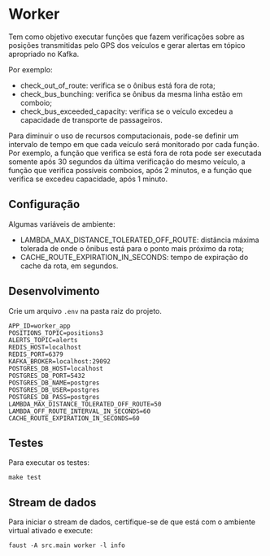 # Worker

Tem como objetivo executar funções que fazem verificações sobre as posições transmitidas pelo GPS dos veículos e gerar alertas em tópico apropriado no Kafka.

Por exemplo:

- check_out_of_route: verifica se o ônibus está fora de rota;
- check_bus_bunching: verifica se ônibus da mesma linha estão em comboio;
- check_bus_exceeded_capacity: verifica se o veículo excedeu a capacidade de transporte de passageiros.

Para diminuir o uso de recursos computacionais, pode-se definir um intervalo de tempo em que cada veículo será monitorado por cada função.
Por exemplo, a função que verifica se está fora de rota pode ser executada somente após 30 segundos da última verificação do mesmo veículo,
a função que verifica possíveis comboios, após 2 minutos, e a função que verifica se excedeu capacidade, após 1 minuto.

## Configuração

Algumas variáveis de ambiente:

- LAMBDA_MAX_DISTANCE_TOLERATED_OFF_ROUTE: distância máxima tolerada de onde o ônibus está para o ponto mais próximo da rota;
- CACHE_ROUTE_EXPIRATION_IN_SECONDS: tempo de expiração do cache da rota, em segundos.

## Desenvolvimento

Crie um arquivo `.env` na pasta raiz do projeto.

```
APP_ID=worker_app
POSITIONS_TOPIC=positions3
ALERTS_TOPIC=alerts
REDIS_HOST=localhost
REDIS_PORT=6379
KAFKA_BROKER=localhost:29092
POSTGRES_DB_HOST=localhost
POSTGRES_DB_PORT=5432
POSTGRES_DB_NAME=postgres
POSTGRES_DB_USER=postgres
POSTGRES_DB_PASS=postgres
LAMBDA_MAX_DISTANCE_TOLERATED_OFF_ROUTE=50
LAMBDA_OFF_ROUTE_INTERVAL_IN_SECONDS=60
CACHE_ROUTE_EXPIRATION_IN_SECONDS=60
```

## Testes

Para executar os testes:

```
make test
```

## Stream de dados

Para iniciar o stream de dados, certifique-se de que está com o ambiente virtual ativado e execute:

```
faust -A src.main worker -l info
```
